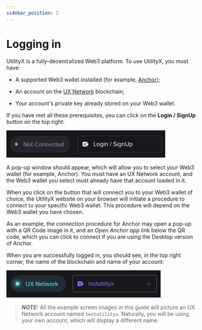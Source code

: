 ```yaml
---
sidebar_position: 2
---
```


# Logging in

UtilityX is a fully-decentralized Web3 platform. To use UtilityX, you must have:

* A supported Web3 wallet installed (for example, [Anchor](https://www.greymass.com/anchor));

* An account on the [UX Network](https://uxnetwork.io) blockchain;

* Your account's private key already stored on your Web3 wallet.

If you have met all these prerequisites, you can click on the **Login / SignUp** button on the top right:

![](fig/logged_out.png)

A pop-up window should appear, which will allow you to select your Web3 wallet (for example, Anchor). You must have an UX Network account, and the Web3 wallet you select must already have that account loaded in it.

When you click on the button that will connect you to your Web3 wallet of choice, the UtilityX website on your browser will initiate a procedure to connect to your specific Web3 wallet. This procedure will depend on the Web3 wallet you have chosen.

As an example, the connection procedure for Anchor may open a pop-up with a QR Code image in it, and an _Open Anchor app_ link below the QR code, which you can click to connect if you are using the Desktop version of Anchor.

When you are successfully logged in, you should see, in the top right corner, the name of the blockchain and name of your account:

![](fig/logged_in.png)

> **_NOTE:_** All the example screen images in this guide will picture an UX Network account named `testutilityx`. Naturally, you will be using your own account, which will display a different name.